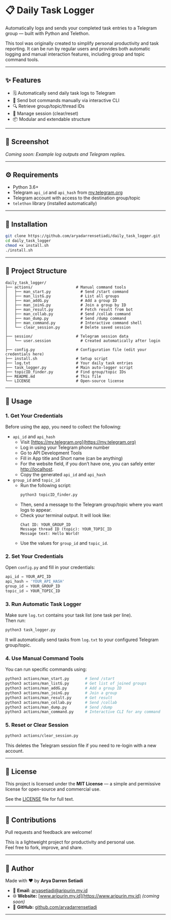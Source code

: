 # 📋 Daily Task Logger

Automatically logs and sends your completed task entries to a Telegram group — built with Python and Telethon.

This tool was originally created to simplify personal productivity and task reporting. It can be run by regular users and provides both automatic logging and manual interaction features, including group and topic command tools.

---

## ✨ Features

- 🗒️ Automatically send daily task logs to Telegram
- 🧪 Send bot commands manually via interactive CLI
- 🔍 Retrieve group/topic/thread IDs
- 🧼 Manage session (clear/reset)
- 📦 Modular and extendable structure

---

## 📸 Screenshot

*Coming soon: Example log outputs and Telegram replies.*

---

## ⚙️ Requirements

- Python 3.6+
- Telegram `api_id` and `api_hash` from [my.telegram.org](https://my.telegram.org)
- Telegram account with access to the destination group/topic
- `telethon` library (installed automatically)

---

## 🚀 Installation

```bash
git clone https://github.com/aryadarrensetiadi/daily_task_logger.git
cd daily_task_logger
chmod +x install.sh
./install.sh
```
---

## 📁 Project Structure

```
daily_task_logger/
├── actions/                   # Manual command tools
│   ├── man_start.py             # Send /start command
│   ├── man_listG.py             # List all groups
│   ├── man_addG.py              # Add a group ID
│   ├── man_joinG.py             # Join a group by ID
│   ├── man_result.py            # Fetch result from bot
│   ├── man_collab.py            # Send /collab command
│   ├── man_dump.py              # Send /dump command
│   ├── man_command.py           # Interactive command shell
│   └── clear_session.py         # Delete saved session
│
├── session/                   # Telegram session data
│   └── user.session             # Created automatically after login
│
├── config.py                  # Configuration file (edit your credentials here)
├── install.sh                 # Setup script
├── log.txt                    # Your daily task entries
├── task_logger.py             # Main auto-logger script
├── topicID_finder.py          # Find group/topic IDs
├── README.md                  # This file
└── LICENSE                    # Open-source license
```

---

## 🧾 Usage

### 1. Get Your Credentials
Before using the app, you need to collect the following:
- `api_id` and `api_hash`
    - Visit [https://my.telegram.org](https://my.telegram.org)
    - Log in using your Telegram phone number
    - Go to API Development Tools
    - Fill in App title and Short name (can be anything)
    - For the website field, if you don’t have one, you can safely enter [http://localhost](http://localhost).
    - Copy the generated `api_id` and `api_hash`
- `group_id` and `topic_id`
    - Run the following script:
        ```bash
        python3 topicID_finder.py
        ```
    - Then, send a message to the Telegram group/topic where you want logs to appear.
    - Check your terminal output. It will look like:
        ```
        Chat ID: YOUR_GROUP_ID
        Message thread ID (topic): YOUR_TOPIC_ID
        Message text: Hello World!
        ```
    - Use the values for `group_id` and `topic_id`.

### 2. Set Your Credentials

Open `config.py` and fill in your credentials:

```python
api_id = YOUR_API_ID
api_hash = 'YOUR_API_HASH'
group_id = YOUR_GROUP_ID
topic_id = YOUR_TOPIC_ID
```

### 3. Run Automatic Task Logger

Make sure `log.txt` contains your task list (one task per line).\
Then run:

```bash
python3 task_logger.py
```

It will automatically send tasks from `log.txt` to your configured Telegram group/topic.

### 4. Use Manual Command Tools

You can run specific commands using:

```bash
python3 actions/man_start.py       # Send /start
python3 actions/man_listG.py       # Get list of joined groups
python3 actions/man_addG.py        # Add a group ID
python3 actions/man_joinG.py       # Join a group
python3 actions/man_result.py      # Get result
python3 actions/man_collab.py      # Send /collab
python3 actions/man_dump.py        # Send /dump
python3 actions/man_command.py     # Interactive CLI for any command
```

### 5. Reset or Clear Session

```bash
python3 actions/clear_session.py
```

This deletes the Telegram session file if you need to re-login with a new account.

---

## 📄 License

This project is licensed under the **MIT License** — a simple and permissive license for open-source and commercial use.

See the [LICENSE](LICENSE) file for full text.

---

## 🤝 Contributions

Pull requests and feedback are welcome!

This is a lightweight project for productivity and personal use.\
Feel free to fork, improve, and share.

---

## 👤 Author

Made with ❤️ by **Arya Darren Setiadi**

- 📧 **Email:** [aryasetiadi@aripurin.my.id](mailto:aryasetiadi@aripurin.my.id)  
- 🌐 **Website:** [www.aripurin.my.id](https://www.aripurin.my.id) *(coming soon)*  
- 📢 **GitHub:** [github.com/aryadarrensetiadi](https://github.com/aryadarrensetiadi)


---
